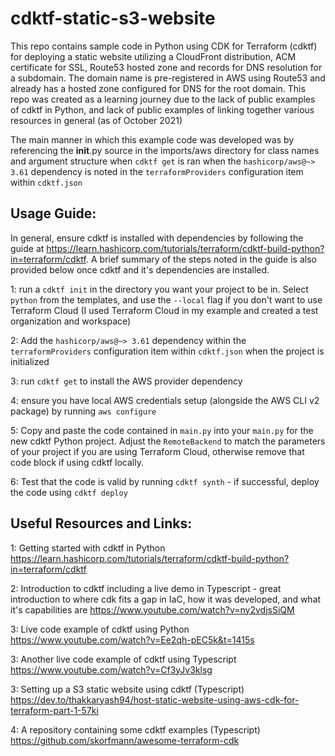 # cdktf-static-s3-website
This repo contains sample code in Python using CDK for Terraform (cdktf) for deploying a static website utilizing a CloudFront distribution, ACM certificate for SSL, Route53 hosted zone and records for DNS resolution for a subdomain. The domain name is pre-registered in AWS using Route53 and already has a hosted zone configured for DNS for the root domain. This repo was created as a learning journey due to the lack of public examples of cdktf in Python, and lack of public examples of linking together various resources in general (as of October 2021)


The main manner in which this example code was developed was by referencing the __init__.py source in the imports/aws directory for class names and argument structure when `cdktf get` is ran when the `hashicorp/aws@~> 3.61` dependency is noted in the `terraformProviders` configuration item within `cdktf.json`


## Usage Guide:

In general, ensure cdktf is installed with dependencies by following the guide at https://learn.hashicorp.com/tutorials/terraform/cdktf-build-python?in=terraform/cdktf. A brief summary of the steps noted in the guide is also provided below once cdktf and it's dependencies are installed.

1: run a `cdktf init` in the directory you want your project to be in. Select `python` from the templates, and use the `--local` flag if you don't want to use Terraform Cloud (I used Terraform Cloud in my example and created a test organization and workspace)

2: Add the `hashicorp/aws@~> 3.61` dependency within the `terraformProviders` configuration item within `cdktf.json` when the project is initialized

3: run `cdktf get` to install the AWS provider dependency

4: ensure you have local AWS credentials setup (alongside the AWS CLI v2 package) by running `aws configure`

5: Copy and paste the code contained in `main.py` into your `main.py` for the new cdktf Python project. Adjust the `RemoteBackend` to match the parameters of your project if you are using Terraform Cloud, otherwise remove that code block if using cdktf locally.

6: Test that the code is valid by running `cdktf synth` - if successful, deploy the code using `cdktf deploy`


## Useful Resources and Links:

1: Getting started with cdktf in Python https://learn.hashicorp.com/tutorials/terraform/cdktf-build-python?in=terraform/cdktf

2: Introduction to cdktf including a live demo in Typescript - great introduction to where cdk fits a gap in IaC, how it was developed, and what it's capabilities are https://www.youtube.com/watch?v=ny2vdjsSiQM

3: Live code example of cdktf using Python https://www.youtube.com/watch?v=Ee2qh-pEC5k&t=1415s 

3: Another live code example of cdktf using Typescript https://www.youtube.com/watch?v=Cf3yJv3klsg

3: Setting up a S3 static website using cdktf (Typescript) https://dev.to/thakkaryash94/host-static-website-using-aws-cdk-for-terraform-part-1-57ki

4: A repository containing some cdktf examples (Typescript) https://github.com/skorfmann/awesome-terraform-cdk
